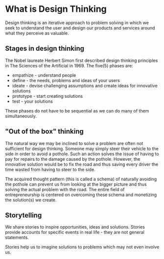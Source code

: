 # What is Design Thinking
Design thinking is an iterative approach to problem solving in which we seek to understand the user and design our products and services around what they perceive as valuable.

## Stages in design thinking
The Nobel laureate Herbert Simon first described design thinking principles in The Sciences of the Artificial in 1969. The five(5) phases are:
- empathize - understand people
- define - the needs, problems and ideas of your users
- ideate - devise challenging assumptions and create ideas for innovative solutions
- prototype - start creating solutions
- test - your solutions

These phases do not have to be sequential as we can do many of them simultaneously.

## "Out of the box" thinking
The natural way we may be inclined to solve a problem are often not sufficient for design thinking. Someone may simply steer their vehicle to the side in order to avoid a pothole. Such an action solves the issue of having to pay for repairs to the damage caused by the pothole. However, the innovative solution would be to fix the road and thus saving every driver the time wasted from having to steer to the side.

The acquired thought pattern (this is called a schema) of naturally avoiding the pothole can prevent us from looking at the bigger picture and thus solving the actual problem with the road. The entire field of entrepreneurship is centered on overcoming these schema and monetizing the solution(s) we create.

## Storytelling
We share stories to inspire opportunities, ideas and solutions. Stories provide accounts for specific events in real life - they are not general statements.

Stories help us to imagine solutions to problems which may not even involve us.
